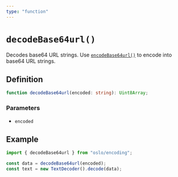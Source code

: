 ```yaml
---
type: "function"
---
```


# `decodeBase64url()`

Decodes base64 URL strings. Use [`encodeBase64url()`](ref:crypto) to encode into base64 URL strings.

## Definition

```ts
function decodeBase64url(encoded: string): Uint8Array;
```

### Parameters

- `encoded`

## Example

```ts
import { decodeBase64url } from "oslo/encoding";

const data = decodeBase64url(encoded);
const text = new TextDecoder().decode(data);
```
